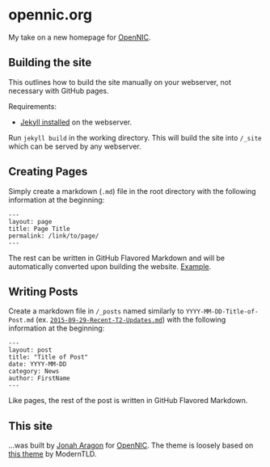 # opennic.org

My take on a new homepage for [OpenNIC](https://github.com/OpenNIC).

## Building the site

This outlines how to build the site manually on your webserver, not necessary with GitHub pages.

Requirements:

 - [Jekyll installed](https://jekyllrb.com/docs/installation/) on the webserver.

Run `jekyll build` in the working directory. This will build the site into `/_site` which can be served by any webserver.

## Creating Pages

Simply create a markdown (`.md`) file in the root directory with the following information at the beginning:

```
---
layout: page
title: Page Title
permalink: /link/to/page/
---
```

The rest can be written in GitHub Flavored Markdown and will be automatically converted upon building the website. [Example](/irc.md).

## Writing Posts

Create a markdown file in `/_posts` named similarly to `YYYY-MM-DD-Title-of-Post.md` (ex. [`2015-09-29-Recent-T2-Updates.md`](/_posts/2015-09-29-Recent-T2-Updates.md)) with the following information at the beginning:

```
---
layout: post
title: "Title of Post"
date: YYYY-MM-DD
category: News
author: FirstName
---
```

Like pages, the rest of the post is written in GitHub Flavored Markdown.

## This site

...was built by [Jonah Aragon](https://github.com/JonahAragon) for [OpenNIC](https://www.opennic.org). The theme is loosely based on [this theme](https://github.com/ModernTLD/site-theme) by ModernTLD.
